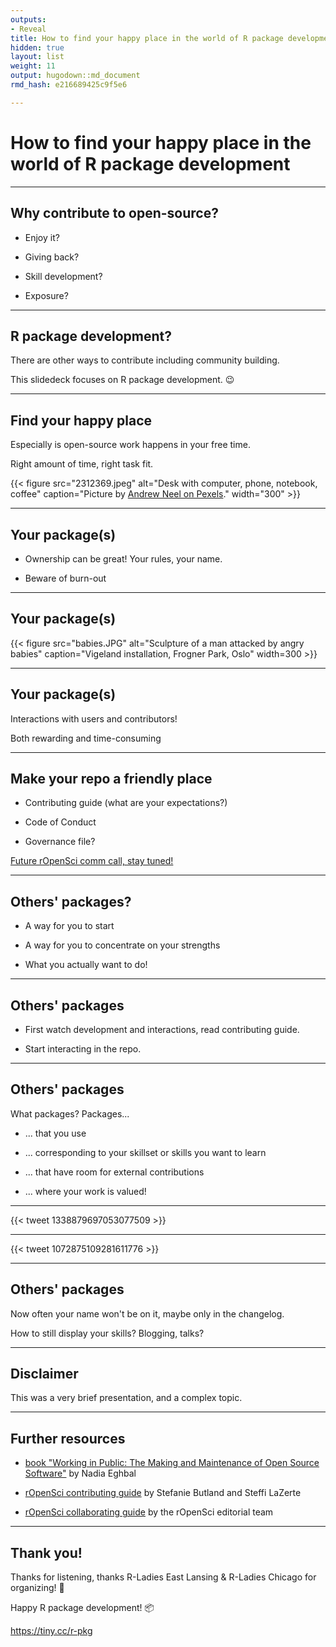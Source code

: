 ```yaml
---
outputs:
- Reveal
title: How to find your happy place in the world of R package development
hidden: true
layout: list
weight: 11
output: hugodown::md_document
rmd_hash: e216689425c9f5e6

---
```


# How to find your happy place in the world of R package development

------------------------------------------------------------------------

## Why contribute to open-source?

-   Enjoy it?

-   Giving back?

-   Skill development?

-   Exposure?

------------------------------------------------------------------------

## R package development?

There are other ways to contribute including community building.

This slidedeck focuses on R package development. :wink:

------------------------------------------------------------------------

## Find your happy place

Especially is open-source work happens in your free time.

Right amount of time, right task fit.

<div class="highlight">

</div>

<div class="highlight">

{{< figure src="2312369.jpeg" alt="Desk with computer, phone, notebook, coffee" caption="Picture by [Andrew Neel on Pexels](https://www.pexels.com/photo/macbook-pro-on-brown-wooden-table-2312369/)." width="300" >}}

</div>

------------------------------------------------------------------------

## Your package(s)

-   Ownership can be great! Your rules, your name.

-   Beware of burn-out

------------------------------------------------------------------------

## Your package(s)

{{< figure src="babies.JPG" alt="Sculpture of a man attacked by angry babies" caption="Vigeland installation, Frogner Park, Oslo" width=300 >}}

------------------------------------------------------------------------

## Your package(s)

Interactions with users and contributors!

Both rewarding and time-consuming

------------------------------------------------------------------------

## Make your repo a friendly place

-   Contributing guide (what are your expectations?)

-   Code of Conduct

-   Governance file?

[Future rOpenSci comm call, stay tuned!](https://github.com/ropensci-org/community-calls/issues/21)

------------------------------------------------------------------------

## Others' packages?

-   A way for you to start

-   A way for you to concentrate on your strengths

-   What you actually want to do!

------------------------------------------------------------------------

## Others' packages

-   First watch development and interactions, read contributing guide.

-   Start interacting in the repo.

------------------------------------------------------------------------

## Others' packages

What packages? Packages...

-   ... that you use

-   ... corresponding to your skillset or skills you want to learn

-   ... that have room for external contributions

-   ... where your work is valued!

------------------------------------------------------------------------

{{< tweet 1338879697053077509 >}}

------------------------------------------------------------------------

{{< tweet 1072875109281611776 >}}

------------------------------------------------------------------------

## Others' packages

Now often your name won't be on it, maybe only in the changelog.

How to still display your skills? Blogging, talks?

------------------------------------------------------------------------

## Disclaimer

This was a very brief presentation, and a complex topic.

------------------------------------------------------------------------

## Further resources

-   [book "Working in Public: The Making and Maintenance of Open Source Software"](https://www.goodreads.com/book/show/54140556-working-in-public) by Nadia Eghbal

-   [rOpenSci contributing guide](https://contributing.ropensci.org/) by Stefanie Butland and Steffi LaZerte

-   [rOpenSci collaborating guide](https://devguide.ropensci.org/collaboration.html) by the rOpenSci editorial team

------------------------------------------------------------------------

## Thank you!

Thanks for listening, thanks R-Ladies East Lansing & R-Ladies Chicago for organizing! :pray:

Happy R package development! :package:

<https://tiny.cc/r-pkg>

